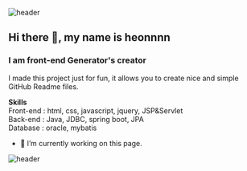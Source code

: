 
![header](https://capsule-render.vercel.app/api?type=waving&color=timeGradient&height=250&section=header&text=Hi%20there!%20👋&fontSize=70&fontAlignY=40)
## Hi there 👋, my name is heonnnn
### I am front-end Generator's creator

I made this project just for fun, it allows you to create nice and simple GitHub Readme files.

**Skills**<br>
Front-end : html, css, javascript, jquery, JSP&Servlet<br>
Back-end : Java, JDBC, spring boot, JPA<br>
Database : oracle, mybatis<br>

- 🔭 I’m currently working on this page. 

![header](https://capsule-render.vercel.app/api?type=waving&color=timeGradient&height=250&section=footer&fontAlignY=40)
